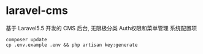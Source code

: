 # laravel-cms
基于 Laravel5.5 开发的 CMS 后台, 无限极分类 Auth权限和菜单管理 系统配置项

```
composer update
cp .env.example .env && php artisan key:generate
```
